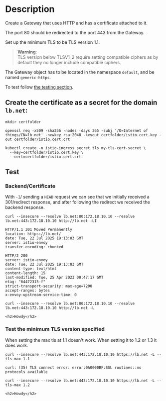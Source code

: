 # Description

Create a Gateway that uses HTTP and has a certificate attached to it.

The port 80 should be redirected to the port 443 from the Gateway.

Set up the minimum TLS to be TLS version 1.1.

> **Warning**:\
> TLS version below TLSV1_2 require setting compatible ciphers as by default they no longer include compatible ciphers.

The Gateway object has to be located in the namespace `default`, and be named `generic-https`.

To test follow [the testing section](#test).

## Create the certificate as a secret for the domain `lb.net`:

```shell
mkdir certfolder
```

```shell
openssl req -x509 -sha256 -nodes -days 365 -subj '/O=Internet of things/CN=lb.net' -newkey rsa:2048 -keyout certfolder/istio.cert.key -out certfolder/istio.cert.crt
```

```shell
kubectl create -n istio-ingress secret tls my-tls-cert-secret \
  --key=certfolder/istio.cert.key \
  --cert=certfolder/istio.cert.crt
```

## Test

### Backend/Certificate

With `-I`/ sending a `HEAD` request we can see that we initially received a 301/redirect response, and after following the redirect we received the backend response.

```shell
curl --insecure --resolve lb.net:80:172.18.10.10 --resolve lb.net:443:172.18.10.10 http://lb.net -LI 
```

```text
HTTP/1.1 301 Moved Permanently
location: https://lb.net/
date: Tue, 22 Jul 2025 19:13:03 GMT
server: istio-envoy
transfer-encoding: chunked

HTTP/2 200 
server: istio-envoy
date: Tue, 22 Jul 2025 19:13:03 GMT
content-type: text/html
content-length: 15
last-modified: Tue, 25 Apr 2023 00:47:17 GMT
etag: "64472315-f"
strict-transport-security: max-age=7200
accept-ranges: bytes
x-envoy-upstream-service-time: 0
```

```shell
curl --insecure --resolve lb.net:80:172.18.10.10 --resolve lb.net:443:172.18.10.10 http://lb.net -L
```

```text
<h2>Howdy</h2>
```

### Test the minimum TLS version specified

When setting the max tls at 1.1 doesn't work. When setting it to 1.2 or 1.3 it does work.

```shell
curl --insecure --resolve lb.net:443:172.18.10.10 https://lb.net -L --tls-max 1.1
```

```text
curl: (35) TLS connect error: error:0A0000BF:SSL routines::no protocols available
```

```shell
curl --insecure --resolve lb.net:443:172.18.10.10 https://lb.net -L --tls-max 1.2
```

```text
<h2>Howdy</h2>
```